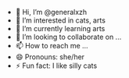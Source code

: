 - 👋 Hi, I’m @generalxzh
- 👀 I’m interested in cats, arts
- 🌱 I’m currently learning arts
- 💞️ I’m looking to collaborate on ...
- 📫 How to reach me ...
- 😄 Pronouns: she/her
- ⚡ Fun fact: I like silly cats

<!---
generalxzh/generalxzh is a ✨ special ✨ repository because its `README.md` (this file) appears on your GitHub profile.
You can click the Preview link to take a look at your changes.
--->

